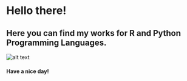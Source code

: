 # Hello there!
## Here you can find my works for R and Python Programming Languages.
![alt text][logo]

[logo]:https://vignette.wikia.nocookie.net/justdance/images/d/d0/Dancing_jake_by_arthurshelby-d5cbg4f.gif/revision/latest?cb=20150704234019 "dance"

#### Have a nice day!
